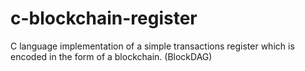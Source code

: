 # c-blockchain-register
C language implementation of a simple transactions register which is encoded in the form of a blockchain. (BlockDAG)

